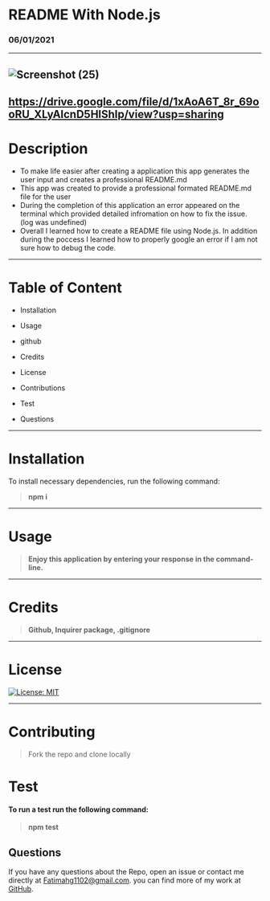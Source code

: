# README With Node.js  
### 06/01/2021
-------
![Screenshot (25)](https://user-images.githubusercontent.com/80806004/120413228-e2ba5280-c325-11eb-92a5-378b2bcab4ea.png)
-------
https://drive.google.com/file/d/1xAoA6T_8r_69ooRU_XLyAIcnD5HlShIp/view?usp=sharing
------

# Description

- To make life easier after creating a application this app generates the user input and creates a professional README.md
- This app was created to provide a professional formated README.md file for the user
- During the completion of this application an error appeared on the terminal which provided detailed infromation on how to fix the issue. (log was undefined)
- Overall I learned how to create a README file using Node.js. In addition during the poccess I learned how to properly google an error if I am not sure how to debug the code. 

------

# Table of Content
- Installation

- Usage

- github

- Credits

- License 

- Contributions 

- Test

- Questions 
----------
# Installation
To install necessary dependencies, run the following command:

>**npm i**
--------
# Usage
>**Enjoy this application by entering your response in the command-line.**
---------
# Credits
>**Github, Inquirer package, .gitignore**
------
# License

[![License: MIT](https://img.shields.io/badge/License-MIT-yellow.svg)](https://opensource.org/licenses/MIT) 


------
# Contributing
>Fork the repo and clone locally  

# Test
#### To run a test run the following command:

>**npm test**

## Questions
 If you have any questions about the Repo, open an issue or contact me directly at <Fatimahg1102@gmail.com>. you can find more of my work at [GitHub](https://github.com/Fatimah2014).
